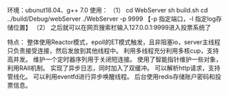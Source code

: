 环境：ubunut18.04、g++ 7.0 
使用：
（1）
cd WebServer
sh build.sh
cd ../build/Debug/webServer
./WebServer -p 9999  【-p 指定端口，-l 指定log存储位置】
（2）
之后就可以在网页搜索栏输入127.0.0.1:9999进入投票系统了

特点：
整体使用Reactor模式，epoll的ET模式触发，且非阻塞io，server主线程只负责接受连接，然后发放到其他线程中。
利用多线程充分利用多核cup，支持高并发。
维护一个定时器序列用于关闭短连接。
使用了智能指针维护一些对象，利用RAII机制。
实现了异步日志，同时加入了双缓冲。
可以解析http请求，支持管线化。
可以利用eventfd进行异步唤醒线程。
后台使用redis存储账户密码和投票信息。

